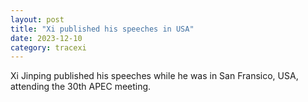 ```yaml
---
layout: post
title: "Xi published his speeches in USA"
date: 2023-12-10
category: tracexi
---
```


Xi Jinping published his speeches while he was in San Fransico, USA, attending the 30th APEC meeting.

